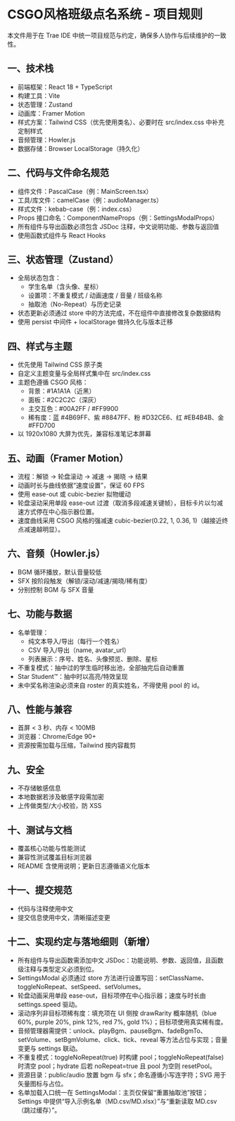 # CSGO风格班级点名系统 - 项目规则

本文件用于在 Trae IDE 中统一项目规范与约定，确保多人协作与后续维护的一致性。

## 一、技术栈
- 前端框架：React 18 + TypeScript
- 构建工具：Vite
- 状态管理：Zustand
- 动画库：Framer Motion
- 样式方案：Tailwind CSS（优先使用类名）、必要时在 src/index.css 中补充定制样式
- 音频管理：Howler.js
- 数据存储：Browser LocalStorage（持久化）

## 二、代码与文件命名规范
- 组件文件：PascalCase（例：MainScreen.tsx）
- 工具/库文件：camelCase（例：audioManager.ts）
- 样式文件：kebab-case（例：index.css）
- Props 接口命名：ComponentNameProps（例：SettingsModalProps）
- 所有组件与导出函数必须包含 JSDoc 注释，中文说明功能、参数与返回值
- 使用函数式组件与 React Hooks

## 三、状态管理（Zustand）
- 全局状态包含：
  - 学生名单（含头像、星标）
  - 设置项：不重复模式 / 动画速度 / 音量 / 班级名称
  - 抽取池（No-Repeat）与历史记录
- 状态更新必须通过 store 中的方法完成，不在组件中直接修改复杂数据结构
- 使用 persist 中间件 + localStorage 做持久化与版本迁移

## 四、样式与主题
- 优先使用 Tailwind CSS 原子类
- 自定义主题变量与全局样式集中在 src/index.css
- 主题色遵循 CSGO 风格：
  - 背景：#1A1A1A（近黑）
  - 面板：#2C2C2C（深灰）
  - 主交互色：#00A2FF / #FF9900
  - 稀有度：蓝 #4B69FF、紫 #8847FF、粉 #D32CE6、红 #EB4B4B、金 #FFD700
- 以 1920x1080 大屏为优先，兼容标准笔记本屏幕

## 五、动画（Framer Motion）
- 流程：解锁 → 轮盘滚动 → 减速 → 揭晓 → 结果
- 动画时长与曲线依据“速度设置”，保证 60 FPS
- 使用 ease-out 或 cubic-bezier 拟物缓动
- 轮盘滚动采用单段 ease-out 过渡（取消多段减速关键帧），目标卡片以匀减速方式停在中心指示器位置。
- 速度曲线采用 CSGO 风格的强减速 cubic-bezier(0.22, 1, 0.36, 1)（越接近终点减速越明显）。

## 六、音频（Howler.js）
- BGM 循环播放，默认音量较低
- SFX 按阶段触发（解锁/滚动/减速/揭晓/稀有度）
- 分别控制 BGM 与 SFX 音量

## 七、功能与数据
- 名单管理：
  - 纯文本导入/导出（每行一个姓名）
  - CSV 导入/导出（name, avatar_url）
  - 列表展示：序号、姓名、头像预览、删除、星标
- 不重复模式：抽中过的学生临时移出池，全部抽完后自动重置
- Star Student™：抽中时以高亮/特效呈现
- 未中奖名称渲染必须来自 roster 的真实姓名，不得使用 pool 的 id。

## 八、性能与兼容
- 首屏 < 3 秒、内存 < 100MB
- 浏览器：Chrome/Edge 90+
- 资源按需加载与压缩，Tailwind 按内容裁剪

## 九、安全
- 不存储敏感信息
- 本地数据若涉及敏感字段需加密
- 上传做类型/大小校验，防 XSS

## 十、测试与文档
- 覆盖核心功能与性能测试
- 兼容性测试覆盖目标浏览器
- README 含使用说明；更新日志遵循语义化版本

## 十一、提交规范
- 代码与注释使用中文
- 提交信息使用中文，清晰描述变更

## 十二、实现约定与落地细则（新增）
- 所有组件与导出函数需添加中文 JSDoc：功能说明、参数、返回值，且函数级注释与类型定义必须到位。
- SettingsModal 必须通过 store 方法进行设置写回：setClassName、toggleNoRepeat、setSpeed、setVolumes。
- 轮盘动画采用单段 ease-out，目标项停在中心指示器；速度与时长由 settings.speed 驱动。
- 滚动序列非目标项稀有度：填充项在 UI 侧按 drawRarity 概率随机（blue 60%, purple 20%, pink 12%, red 7%, gold 1%）；目标项使用真实稀有度。
- 音频管理器需提供：unlock、playBgm、pauseBgm、fadeBgmTo、setVolume、setBgmVolume、click、tick、reveal 等方法占位与实现；音量变更与 settings 联动。
- 不重复模式：toggleNoRepeat(true) 时构建 pool；toggleNoRepeat(false) 时清空 pool；hydrate 后若 noRepeat=true 且 pool 为空则 resetPool。
- 资源目录：public/audio 放置 bgm 与 sfx；命名遵循小写连字符；SVG 用于矢量图标与占位。
- 名单加载入口统一在 SettingsModal：主页仅保留“重置抽取池”按钮；Settings 中提供“导入示例名单（MD.csv/MD.xlsx）”与“重新读取 MD.csv（跳过缓存）”。